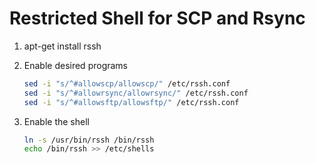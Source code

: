 Restricted Shell for SCP and Rsync
==================================

1. apt-get install rssh

2. Enable desired programs
    ```bash
    sed -i "s/^#allowscp/allowscp/" /etc/rssh.conf
    sed -i "s/^#allowrsync/allowrsync/" /etc/rssh.conf
    sed -i "s/^#allowsftp/allowsftp/" /etc/rssh.conf
    ```

2. Enable the shell
    ```bash
    ln -s /usr/bin/rssh /bin/rssh
    echo /bin/rssh >> /etc/shells
    ```
